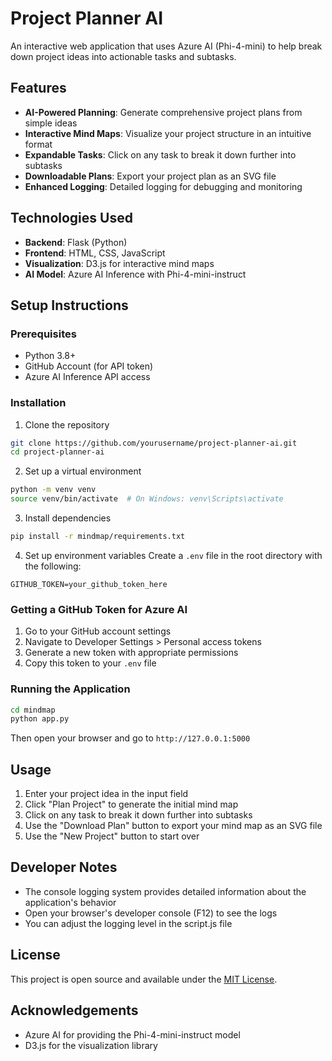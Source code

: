 # Project Planner AI

An interactive web application that uses Azure AI (Phi-4-mini) to help break down project ideas into actionable tasks and subtasks.

## Features

- **AI-Powered Planning**: Generate comprehensive project plans from simple ideas
- **Interactive Mind Maps**: Visualize your project structure in an intuitive format
- **Expandable Tasks**: Click on any task to break it down further into subtasks
- **Downloadable Plans**: Export your project plan as an SVG file
- **Enhanced Logging**: Detailed logging for debugging and monitoring

## Technologies Used

- **Backend**: Flask (Python)
- **Frontend**: HTML, CSS, JavaScript
- **Visualization**: D3.js for interactive mind maps
- **AI Model**: Azure AI Inference with Phi-4-mini-instruct

## Setup Instructions

### Prerequisites

- Python 3.8+
- GitHub Account (for API token)
- Azure AI Inference API access

### Installation

1. Clone the repository
```bash
git clone https://github.com/yourusername/project-planner-ai.git
cd project-planner-ai
```

2. Set up a virtual environment
```bash
python -m venv venv
source venv/bin/activate  # On Windows: venv\Scripts\activate
```

3. Install dependencies
```bash
pip install -r mindmap/requirements.txt
```

4. Set up environment variables
Create a `.env` file in the root directory with the following:
```
GITHUB_TOKEN=your_github_token_here
```

### Getting a GitHub Token for Azure AI

1. Go to your GitHub account settings
2. Navigate to Developer Settings > Personal access tokens
3. Generate a new token with appropriate permissions
4. Copy this token to your `.env` file

### Running the Application

```bash
cd mindmap
python app.py
```

Then open your browser and go to `http://127.0.0.1:5000`

## Usage

1. Enter your project idea in the input field
2. Click "Plan Project" to generate the initial mind map
3. Click on any task to break it down further into subtasks
4. Use the "Download Plan" button to export your mind map as an SVG file
5. Use the "New Project" button to start over

## Developer Notes

- The console logging system provides detailed information about the application's behavior
- Open your browser's developer console (F12) to see the logs
- You can adjust the logging level in the script.js file

## License

This project is open source and available under the [MIT License](LICENSE).

## Acknowledgements

- Azure AI for providing the Phi-4-mini-instruct model
- D3.js for the visualization library 